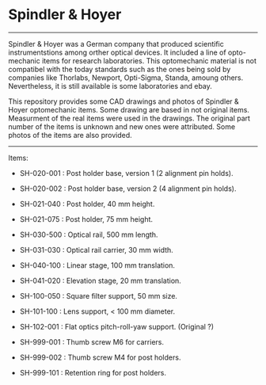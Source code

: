 # Spindler & Hoyer
---
Spindler &amp; Hoyer was a German company that produced scientific instrumentstions among orther optical devices.
It included a line of opto-mechanic items for research laboratories.
This optomechanic material is not compatibel with the today standards such as the ones being sold by companies like Thorlabs, Newport, Opti-Sigma, Standa, amoung others.
Nevertheless, it is still available is some laboratories and ebay.

This repository provides some CAD drawings and photos of Spindler &amp; Hoyer optomechanic items.
Some drawing are based in not original items.
Measurment of the real items were used in the drawings.
The original part number of the items is unknown and new ones were attributed.
Some photos of the items are also provided.

---
Items:

- SH-020-001 : Post holder base, version 1 (2 alignment pin holds).

- SH-020-002 : Post holder base, version 2 (4 alignment pin holds).


- SH-021-040 : Post holder, 40 mm height.

- SH-021-075 : Post holder, 75 mm height.


- SH-030-500 : Optical rail, 500 mm length.

- SH-031-030 : Optical rail carrier, 30 mm width.

- SH-040-100 : Linear stage, 100 mm translation.

- SH-041-020 : Elevation stage, 20 mm translation.

- SH-100-050 : Square filter support, 50 mm size.

- SH-101-100 : Lens support, < 100 mm diameter.

- SH-102-001 : Flat optics pitch-roll-yaw support. (Original ?)

- SH-999-001 : Thumb screw M6 for carriers.

- SH-999-002 : Thumb screw M4 for post holders.

- SH-999-101 : Retention ring for post holders.
